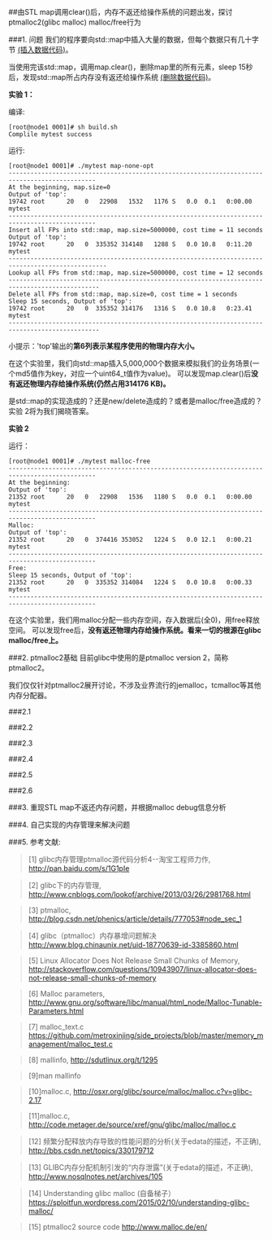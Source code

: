 ##由STL map调用clear()后，内存不返还给操作系统的问题出发，探讨ptmalloc2(glibc malloc) malloc/free行为

###1. 问题
我们的程序要向std::map中插入大量的数据，但每个数据只有几十字节
[(插入数据代码)](https://github.com/lzueclipse/learning/blob/master/c_cpp/0001/mytest.cpp#L74)。


当使用完该std::map，调用map.clear()，删除map里的所有元素，sleep 15秒后，发现std::map所占内存没有返还给操作系统
[(删除数据代码)](https://github.com/lzueclipse/learning/blob/master/c_cpp/0001/mytest.cpp#L102)。


**实验 1：**

编译:
```
[root@node1 0001]# sh build.sh
Complile mytest success
```

运行:
```
[root@node1 0001]# ./mytest map-none-opt
----------------------------------------------------------------------------------------------
At the beginning, map.size=0
Output of 'top':
19742 root      20   0   22908   1532   1176 S   0.0  0.1   0:00.00 mytest
----------------------------------------------------------------------------------------------
Insert all FPs into std::map, map.size=5000000, cost time = 11 seconds
Output of 'top':
19742 root      20   0  335352 314148   1288 S   0.0 10.8   0:11.20 mytest
-------------------------------------------------------------------------------------------------
Lookup all FPs from std::map, map.size=5000000, cost time = 12 seconds
-----------------------------------------------------------------------------------------------
Delete all FPs from std::map, map.size=0, cost time = 1 seconds
Sleep 15 seconds, Output of 'top':
19742 root      20   0  335352 314176   1316 S   0.0 10.8   0:23.41 mytest
-----------------------------------------------------------------------------------------------
```

小提示：'top'输出的**第6列表示某程序使用的物理内存大小。**

在这个实验里，我们向std::map插入5,000,000个数据来模拟我们的业务场景(一个md5值作为key，对应一个uint64_t值作为value)。
可以发现map.clear()后**没有返还物理内存给操作系统(仍然占用314176 KB)。**

是std::map的实现造成的？还是new/delete造成的？或者是malloc/free造成的？实验 2将为我们揭晓答案。

**实验 2**

运行：
```
[root@node1 0001]# ./mytest malloc-free
----------------------------------------------------------------------------------------------
At the beginning:
Output of 'top':
21352 root      20   0   22908   1536   1180 S   0.0  0.1   0:00.00 mytest
----------------------------------------------------------------------------------------------
Malloc:
Output of 'top':
21352 root      20   0  374416 353052   1224 S   0.0 12.1   0:00.21 mytest
----------------------------------------------------------------------------------------------
Free:
Sleep 15 seconds, Output of 'top':
21352 root      20   0  335352 314084   1224 S   0.0 10.8   0:00.33 mytest
----------------------------------------------------------------------------------------------
```
在这个实验里，我们用malloc分配一些内存空间，存入数据后(全0)，用free释放空间。
可以发现free后，**没有返还物理内存给操作系统。看来一切的根源在glibc malloc/free上。**


###2. ptmalloc2基础
目前glibc中使用的是ptmalloc version 2，简称ptmalloc2。

我们仅仅针对ptmalloc2展开讨论，不涉及业界流行的jemalloc，tcmalloc等其他内存分配器。

###2.1 

###2.2

###2.3

###2.4

###2.5

###2.6

###3. 重现STL map不返还内存问题，并根据malloc debug信息分析


###4. 自己实现的内存管理来解决问题


###5. 参考文献:

>\[1] glibc内存管理ptmalloc源代码分析4--淘宝工程师力作, <http://pan.baidu.com/s/1G1pIe>

>\[2] glibc下的内存管理, <http://www.cnblogs.com/lookof/archive/2013/03/26/2981768.html>

>\[3] ptmalloc, <http://blog.csdn.net/phenics/article/details/777053#node_sec_1>

>\[4] glibc（ptmalloc）内存暴增问题解决 <http://www.blog.chinaunix.net/uid-18770639-id-3385860.html>

>\[5] Linux Allocator Does Not Release Small Chunks of Memory, <http://stackoverflow.com/questions/10943907/linux-allocator-does-not-release-small-chunks-of-memory>

>\[6] Malloc parameters, <http://www.gnu.org/software/libc/manual/html_node/Malloc-Tunable-Parameters.html>

>\[7] malloc_text.c <https://github.com/metroxinjing/side_projects/blob/master/memory_management/malloc_test.c>

>\[8] mallinfo, <http://sdutlinux.org/t/1295> 

>\[9]man mallinfo

>\[10]malloc.c, <http://osxr.org/glibc/source/malloc/malloc.c?v=glibc-2.17>

>\[11]malloc.c, <http://code.metager.de/source/xref/gnu/glibc/malloc/malloc.c>

>\[12] 频繁分配释放内存导致的性能问题的分析(关于edata的描述，不正确), <http://bbs.csdn.net/topics/330179712>

>\[13] GLIBC内存分配机制引发的“内存泄露”(关于edata的描述，不正确), <http://www.nosqlnotes.net/archives/105>

>\[14] Understanding glibc malloc (自备梯子） <https://sploitfun.wordpress.com/2015/02/10/understanding-glibc-malloc/>

>\[15] ptmalloc2 source code <http://www.malloc.de/en/>
